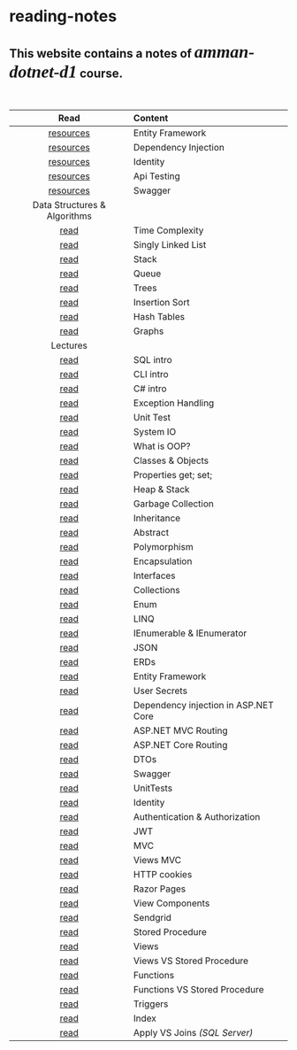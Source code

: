 # reading-notes

## This website contains a notes of *<span style="font-family:Papyrus; font-size:1.5em">amman-dotnet-d1</span>* course.

<br>

|Read|Content |
|:----------: | :----------    |
|[resources](Resources/ef-web-app.md)|Entity Framework|
|[resources](Resources/di-repository-workshop.md)|Dependency Injection|
|[resources](Resources/identity.md)|Identity|
|[resources](Resources/api_testing.md)|Api Testing|
|[resources](Resources/swagger.md)|Swagger|
|Data Structures & Algorithms| |
|[read](DSA/Complexity.md)|Time Complexity|
|[read](DSA/SinglyLinkedList.md)|Singly Linked List|
|[read](DSA/Stack.md)|Stack|
|[read](DSA/Queue.md)|Queue|
|[read](DSA/Trees.md)|Trees|
|[read](DSA/InsertionSort.md)|Insertion Sort|
|[read](DSA/HashTables.md)|Hash Tables|
|[read](DSA/Graphs.md)|Graphs|
|Lectures| |
|[read](Lectures/Database/SQL.md)|SQL intro|
|[read](Lectures/CLI.md)|CLI intro|
|[read](Lectures/CSharp.md)|C# intro|
|[read](Lectures/ExceptionHandling.md)|Exception Handling|
|[read](Lectures/UnitTest.md)|Unit Test|
|[read](Lectures/SystemIO.md)|System IO|
|[read](Lectures/OOP/OOP.md)|What is OOP?|
|[read](Lectures/OOP/ClassesObjects.md)|Classes & Objects|
|[read](Lectures/Properties.md)|Properties get; set;|
|[read](Lectures/HeapStack.md)|Heap & Stack|
|[read](Lectures/GarbageCollection.md)|Garbage Collection|
|[read](Lectures/Inheritance.md)|Inheritance|
|[read](Lectures/Abstract.md)|Abstract|
|[read](Lectures/Polymorphism.md)|Polymorphism|
|[read](Lectures/Encapsulation.md)|Encapsulation|
|[read](Lectures/Interface.md)|Interfaces|
|[read](Lectures/Collections.md)|Collections|
|[read](Lectures/Enum.md)|Enum|
|[read](Lectures/LINQ.md)|LINQ|
|[read](Lectures/IEnumerableAndIEnumerator.md)|IEnumerable & IEnumerator |
|[read](Lectures/JSON.md)|JSON|
|[read](Lectures/ERDs.md)|ERDs|
|[read](Lectures/EntityFramework.md)|Entity Framework|
|[read](Lectures/UserSecrets.md)|User Secrets|
|[read](Lectures/DependencyInjection.md)|Dependency injection in ASP.NET Core|
|[read](Lectures/ASP.NETMVCRouting.md)|ASP.NET MVC Routing|
|[read](Lectures/ASP.NETCoreRouting.md)|ASP.NET Core Routing|
|[read](Lectures/DTOs.md)|DTOs|
|[read](Lectures/Swagger.md)|Swagger|
|[read](Lectures/UnitTests.md)|UnitTests|
|[read](Lectures/Identity.md)|Identity|
|[read](Lectures/Authentication.md)|Authentication & Authorization|
|[read](Lectures/JWT.md)|JWT|
|[read](Lectures/MVC.md)|MVC|
|[read](Lectures/ViewsMVC.md)|Views MVC|
|[read](Lectures/HttpCookies.md)|HTTP cookies|
|[read](Lectures/RazorPages.md)|Razor Pages|
|[read](Lectures/ViewComponents.md)|View Components|
|[read](Lectures/Sendgrid.md)|Sendgrid|
|[read](Lectures/Database/StoredProcedure.md)|Stored Procedure|
|[read](Lectures/Database/Views.md)|Views|
|[read](Lectures/Database/ViewsVsStoredProcedure.md)|Views VS Stored Procedure|
|[read](Lectures/Database/Functions.md)|Functions|
|[read](Lectures/Database/FunctionsVsStoredProcedure.md)|Functions VS Stored Procedure|
|[read](Lectures/Database/Trigger.md)|Triggers|
|[read](Lectures/Database/Index.md)|Index|
|[read](Lectures/Database/ApplyVsJoins.md)|Apply VS Joins *(SQL Server)*|
